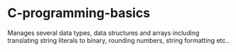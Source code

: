 # C-programming-basics
Manages several data types, data structures and arrays including translating string literals to binary, rounding numbers, string formatting etc..
